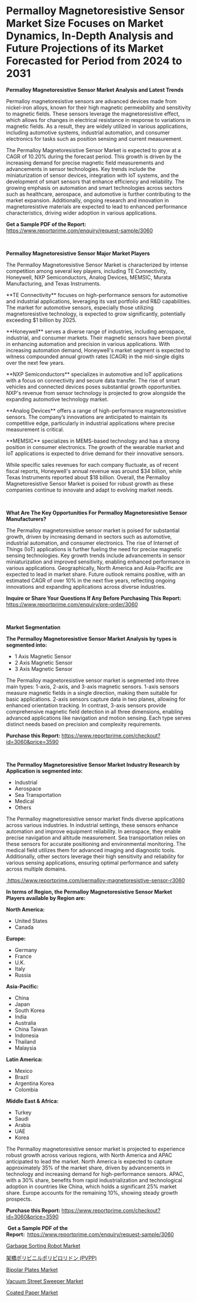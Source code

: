 <p><h1>Permalloy Magnetoresistive Sensor Market Size Focuses on Market Dynamics, In-Depth Analysis and Future Projections of its Market Forecasted for Period from 2024 to 2031</h1></p><p><strong>Permalloy Magnetoresistive Sensor Market Analysis and Latest Trends</strong></p>
<p><p>Permalloy magnetoresistive sensors are advanced devices made from nickel-iron alloys, known for their high magnetic permeability and sensitivity to magnetic fields. These sensors leverage the magnetoresistive effect, which allows for changes in electrical resistance in response to variations in magnetic fields. As a result, they are widely utilized in various applications, including automotive systems, industrial automation, and consumer electronics for tasks such as position sensing and current measurement.</p><p>The Permalloy Magnetoresistive Sensor Market is expected to grow at a CAGR of 10.20% during the forecast period. This growth is driven by the increasing demand for precise magnetic field measurements and advancements in sensor technologies. Key trends include the miniaturization of sensor devices, integration with IoT systems, and the development of smart sensors that enhance efficiency and reliability. The growing emphasis on automation and smart technologies across sectors such as healthcare, aerospace, and automotive is further contributing to the market expansion. Additionally, ongoing research and innovation in magnetoresistive materials are expected to lead to enhanced performance characteristics, driving wider adoption in various applications.</p></p>
<p><strong>Get a Sample PDF of the Report:&nbsp;</strong> <a href="https://www.reportprime.com/enquiry/request-sample/3060">https://www.reportprime.com/enquiry/request-sample/3060</a></p>
<p>&nbsp;</p>
<p><strong>Permalloy Magnetoresistive Sensor Major Market Players</strong></p>
<p><p>The Permalloy Magnetoresistive Sensor Market is characterized by intense competition among several key players, including TE Connectivity, Honeywell, NXP Semiconductors, Analog Devices, MEMSIC, Murata Manufacturing, and Texas Instruments. </p><p>**TE Connectivity** focuses on high-performance sensors for automotive and industrial applications, leveraging its vast portfolio and R&D capabilities. The market for automotive sensors, especially those utilizing magnetoresistive technology, is expected to grow significantly, potentially exceeding $1 billion by 2025.</p><p>**Honeywell** serves a diverse range of industries, including aerospace, industrial, and consumer markets. Their magnetic sensors have been pivotal in enhancing automation and precision in various applications. With increasing automation demand, Honeywell's market segment is expected to witness compounded annual growth rates (CAGR) in the mid-single digits over the next few years.</p><p>**NXP Semiconductors** specializes in automotive and IoT applications with a focus on connectivity and secure data transfer. The rise of smart vehicles and connected devices poses substantial growth opportunities. NXP's revenue from sensor technology is projected to grow alongside the expanding automotive technology market.</p><p>**Analog Devices** offers a range of high-performance magnetoresistive sensors. The company’s innovations are anticipated to maintain its competitive edge, particularly in industrial applications where precise measurement is critical.</p><p>**MEMSIC** specializes in MEMS-based technology and has a strong position in consumer electronics. The growth of the wearable market and IoT applications is expected to drive demand for their innovative sensors.</p><p>While specific sales revenues for each company fluctuate, as of recent fiscal reports, Honeywell's annual revenue was around $34 billion, while Texas Instruments reported about $18 billion. Overall, the Permalloy Magnetoresistive Sensor Market is poised for robust growth as these companies continue to innovate and adapt to evolving market needs.</p></p>
<p>&nbsp;</p>
<p><strong>What Are The Key Opportunities For Permalloy Magnetoresistive Sensor Manufacturers?</strong></p>
<p><p>The Permalloy magnetoresistive sensor market is poised for substantial growth, driven by increasing demand in sectors such as automotive, industrial automation, and consumer electronics. The rise of Internet of Things (IoT) applications is further fueling the need for precise magnetic sensing technologies. Key growth trends include advancements in sensor miniaturization and improved sensitivity, enabling enhanced performance in various applications. Geographically, North America and Asia-Pacific are expected to lead in market share. Future outlook remains positive, with an estimated CAGR of over 10% in the next five years, reflecting ongoing innovations and expanding applications across diverse industries.</p></p>
<p><strong>Inquire or Share Your Questions If Any Before Purchasing This Report:</strong> <a href="https://www.reportprime.com/enquiry/pre-order/3060">https://www.reportprime.com/enquiry/pre-order/3060</a></p>
<p>&nbsp;</p>
<p><strong>Market Segmentation</strong></p>
<p><strong>The Permalloy Magnetoresistive Sensor Market Analysis by types is segmented into:</strong></p>
<p><ul><li>1 Axis Magnetic Sensor</li><li>2 Axis Magnetic Sensor</li><li>3 Axis Magnetic Sensor</li></ul></p>
<p><p>The Permalloy magnetoresistive sensor market is segmented into three main types: 1-axis, 2-axis, and 3-axis magnetic sensors. 1-axis sensors measure magnetic fields in a single direction, making them suitable for basic applications. 2-axis sensors capture data in two planes, allowing for enhanced orientation tracking. In contrast, 3-axis sensors provide comprehensive magnetic field detection in all three dimensions, enabling advanced applications like navigation and motion sensing. Each type serves distinct needs based on precision and complexity requirements.</p></p>
<p><strong>Purchase this Report:&nbsp;</strong><a href="https://www.reportprime.com/checkout?id=3060&price=3590">https://www.reportprime.com/checkout?id=3060&price=3590</a></p>
<p>&nbsp;</p>
<p><strong>The Permalloy Magnetoresistive Sensor Market Industry Research by Application is segmented into:</strong></p>
<p><ul><li>Industrial</li><li>Aerospace</li><li>Sea Transportation</li><li>Medical</li><li>Others</li></ul></p>
<p><p>The Permalloy magnetoresistive sensor market finds diverse applications across various industries. In industrial settings, these sensors enhance automation and improve equipment reliability. In aerospace, they enable precise navigation and altitude measurement. Sea transportation relies on these sensors for accurate positioning and environmental monitoring. The medical field utilizes them for advanced imaging and diagnostic tools. Additionally, other sectors leverage their high sensitivity and reliability for various sensing applications, ensuring optimal performance and safety across multiple domains.</p></p>
<p><a href="https://www.reportprime.com/permalloy-magnetoresistive-sensor-r3060">&nbsp;https://www.reportprime.com/permalloy-magnetoresistive-sensor-r3060</a></p>
<p><strong>In terms of Region, the Permalloy Magnetoresistive Sensor Market Players available by Region are:</strong></p>
<p>
    <p> <strong> North America: </strong>
        <ul>
            <li>United States</li>
            <li>Canada</li>
        </ul>
        </p> 
    <p> <strong> Europe: </strong>
        <ul>
            <li>Germany</li>
            <li>France</li>
            <li>U.K.</li>
            <li>Italy</li>
            <li>Russia</li>
        </ul>
        </p> 
    <p> <strong> Asia-Pacific: </strong>
        <ul>
            <li>China</li>
            <li>Japan</li>
            <li>South Korea</li>
            <li>India</li>
            <li>Australia</li>
            <li>China Taiwan</li>
            <li>Indonesia</li>
            <li>Thailand</li>
            <li>Malaysia</li>
        </ul>
        </p> 
    <p> <strong> Latin America: </strong>
        <ul>
            <li>Mexico</li>
            <li>Brazil</li>
            <li>Argentina Korea</li>
            <li>Colombia</li>
        </ul>
        </p> 
    <p> <strong> Middle East & Africa: </strong>
        <ul>
            <li>Turkey</li>
            <li>Saudi</li>
            <li>Arabia</li>
            <li>UAE</li>
            <li>Korea</li>
        </ul>
    </p>
    </p>
<p><p>The Permalloy magnetoresistive sensor market is projected to experience robust growth across various regions, with North America and APAC anticipated to lead the market. North America is expected to capture approximately 35% of the market share, driven by advancements in technology and increasing demand for high-performance sensors. APAC, with a 30% share, benefits from rapid industrialization and technological adoption in countries like China, which holds a significant 25% market share. Europe accounts for the remaining 10%, showing steady growth prospects.</p></p>
<p><strong>Purchase this Report: </strong><a href="https://www.reportprime.com/checkout?id=3060&price=3590">https://www.reportprime.com/checkout?id=3060&price=3590</a></p>
<p>&nbsp;<strong>Get a Sample PDF of the Report:&nbsp;&nbsp;</strong><a href="https://www.reportprime.com/enquiry/request-sample/3060">https://www.reportprime.com/enquiry/request-sample/3060</a></p>
<p><strong></strong></p>
<p><p><a href="https://www.linkedin.com/pulse/garbage-sorting-robot-market-size-growing-cagr-148-report-nnsmf?trackingId=N21sN9nAQMGEa%2B68qEnRVw%3D%3D">Garbage Sorting Robot Market</a></p><p><a href="https://medium.com/@gregoriookeefe2023/crosslinked-polyvinylpolypyrrolidone-pvpp-94a451fe0d7d">架橋ポリビニルポリピロリドン (PVPP)</a></p><p><a href="https://github.com/AbbasMahmud554/Market-Research-Report-List-1/blob/main/bipolar-plates-market.md">Bipolar Plates Market</a></p><p><a href="https://medium.com/@caraleeh23/the-global-vacuum-street-sweeper-market-is-at-the-forefront-of-innovation-driving-rapid-industry-e3f0faf974dd">Vacuum Street Sweeper Market</a></p><p><a href="https://issuu.com/reportprime-2/docs/coated-paper-market-size-2030.pptx_cfdfc203bd57a9">Coated Paper Market</a></p></p>